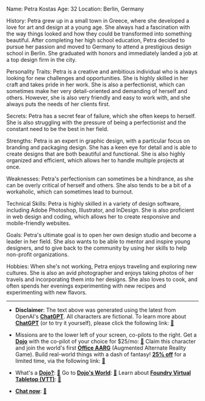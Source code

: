 Name: Petra Kostas
Age: 32
Location: Berlin, Germany

History:
Petra grew up in a small town in Greece, where she developed a love for art and design at a young age. She always had a fascination with the way things looked and how they could be transformed into something beautiful. After completing her high school education, Petra decided to pursue her passion and moved to Germany to attend a prestigious design school in Berlin. She graduated with honors and immediately landed a job at a top design firm in the city.

Personality Traits:
Petra is a creative and ambitious individual who is always looking for new challenges and opportunities. She is highly skilled in her craft and takes pride in her work. She is also a perfectionist, which can sometimes make her very detail-oriented and demanding of herself and others. However, she is also very friendly and easy to work with, and she always puts the needs of her clients first.

Secrets:
Petra has a secret fear of failure, which she often keeps to herself. She is also struggling with the pressure of being a perfectionist and the constant need to be the best in her field.

Strengths:
Petra is an expert in graphic design, with a particular focus on branding and packaging design. She has a keen eye for detail and is able to create designs that are both beautiful and functional. She is also highly organized and efficient, which allows her to handle multiple projects at once.

Weaknesses:
Petra's perfectionism can sometimes be a hindrance, as she can be overly critical of herself and others. She also tends to be a bit of a workaholic, which can sometimes lead to burnout.

Technical Skills:
Petra is highly skilled in a variety of design software, including Adobe Photoshop, Illustrator, and InDesign. She is also proficient in web design and coding, which allows her to create responsive and mobile-friendly websites.

Goals:
Petra's ultimate goal is to open her own design studio and become a leader in her field. She also wants to be able to mentor and inspire young designers, and to give back to the community by using her skills to help non-profit organizations.

Hobbies:
When she's not working, Petra enjoys traveling and exploring new cultures. She is also an avid photographer and enjoys taking photos of her travels and incorporating them into her designs. She also loves to cook, and often spends her evenings experimenting with new recipes and experimenting with new flavors.
 

---
* **Disclaimer**: The text above was generated using the latest from OpenAI's [**ChatGPT**](https://openai.com/blog/chatgpt/).  All characters are fictional.  To learn more about [**ChatGPT**](https://openai.com/blog/chatgpt/) (or to try it yourself), please click the following link: [:closed_book:](https://openai.com/blog/chatgpt/)

* Missions are to the lower left of your screen, co-pilots to the right. Get a [**Dojo**](https://workmates.live/marketplace) with the co-pilot of your choice for $25/mo: [:green_book:](https://workmates.live/marketplace) Claim this character and join the world's first [**Office AARG**](https://dojos.world) (Augmented Alternate Reality Game). Build real-world things with a dash of fantasy! [**25% off**](https://blog.workmates.live/deal-on-a-dojo) for a limited time, via the following link: [:green_book:](https://blog.workmates.live/deal-on-a-dojo) 

* What's a [**Dojo?**](https://workdojos.com): [:blue_book:](https://workdojos.com)  Go to [**Dojo's World**](https://dojos.world): [:blue_book:](https://dojos.world)  Learn about [**Foundry Virtual Tabletop (VTT)**](https://foundryvtt.com): [:closed_book:](https://foundryvtt.com/)

* [**Chat now**](https://chat.workmates.live/channel/support): [:ledger:](https://chat.workmates.live/channel/support)